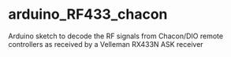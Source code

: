 # arduino_RF433_chacon
Arduino sketch to decode the RF signals from Chacon/DIO remote controllers as received by a Velleman RX433N ASK receiver
